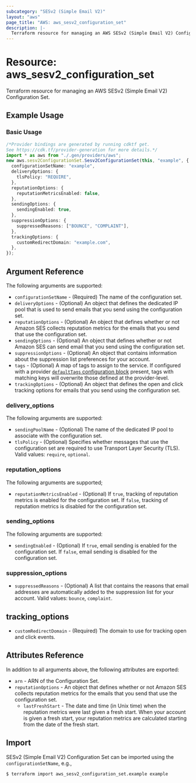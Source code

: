 ```yaml
---
subcategory: "SESv2 (Simple Email V2)"
layout: "aws"
page_title: "AWS: aws_sesv2_configuration_set"
description: |-
  Terraform resource for managing an AWS SESv2 (Simple Email V2) Configuration Set.
---
```


# Resource: aws\_sesv2\_configuration\_set

Terraform resource for managing an AWS SESv2 (Simple Email V2) Configuration Set.

## Example Usage

### Basic Usage

```typescript
/*Provider bindings are generated by running cdktf get.
See https://cdk.tf/provider-generation for more details.*/
import * as aws from "./.gen/providers/aws";
new aws.sesv2ConfigurationSet.Sesv2ConfigurationSet(this, "example", {
  configurationSetName: "example",
  deliveryOptions: {
    tlsPolicy: "REQUIRE",
  },
  reputationOptions: {
    reputationMetricsEnabled: false,
  },
  sendingOptions: {
    sendingEnabled: true,
  },
  suppressionOptions: {
    suppressedReasons: ["BOUNCE", "COMPLAINT"],
  },
  trackingOptions: {
    customRedirectDomain: "example.com",
  },
});

```

## Argument Reference

The following arguments are supported:

* `configurationSetName` - (Required) The name of the configuration set.
* `deliveryOptions` - (Optional) An object that defines the dedicated IP pool that is used to send emails that you send using the configuration set.
* `reputationOptions` - (Optional) An object that defines whether or not Amazon SES collects reputation metrics for the emails that you send that use the configuration set.
* `sendingOptions` - (Optional) An object that defines whether or not Amazon SES can send email that you send using the configuration set.
* `suppressionOptions` - (Optional) An object that contains information about the suppression list preferences for your account.
* `tags` - (Optional) A map of tags to assign to the service. If configured with a provider [`defaultTags` configuration block](https://registry.terraform.io/providers/hashicorp/aws/latest/docs#default_tags-configuration-block) present, tags with matching keys will overwrite those defined at the provider-level.
* `trackingOptions` - (Optional) An object that defines the open and click tracking options for emails that you send using the configuration set.

### delivery\_options

The following arguments are supported:

* `sendingPoolName` - (Optional) The name of the dedicated IP pool to associate with the configuration set.
* `tlsPolicy` - (Optional) Specifies whether messages that use the configuration set are required to use Transport Layer Security (TLS). Valid values: `require`, `optional`.

### reputation\_options

The following arguments are supported;

* `reputationMetricsEnabled` - (Optional) If `true`, tracking of reputation metrics is enabled for the configuration set. If `false`, tracking of reputation metrics is disabled for the configuration set.

### sending\_options

The following arguments are supported:

* `sendingEnabled` - (Optional) If `true`, email sending is enabled for the configuration set. If `false`, email sending is disabled for the configuration set.

### suppression\_options

* `suppressedReasons` - (Optional) A list that contains the reasons that email addresses are automatically added to the suppression list for your account. Valid values: `bounce`, `complaint`.

## tracking\_options

* `customRedirectDomain` - (Required) The domain to use for tracking open and click events.

## Attributes Reference

In addition to all arguments above, the following attributes are exported:

* `arn` - ARN of the Configuration Set.
* `reputationOptions` - An object that defines whether or not Amazon SES collects reputation metrics for the emails that you send that use the configuration set.
  * `lastFreshStart` - The date and time (in Unix time) when the reputation metrics were last given a fresh start. When your account is given a fresh start, your reputation metrics are calculated starting from the date of the fresh start.

## Import

SESv2 (Simple Email V2) Configuration Set can be imported using the `configurationSetName`, e.g.,

```console
$ terraform import aws_sesv2_configuration_set.example example
```
